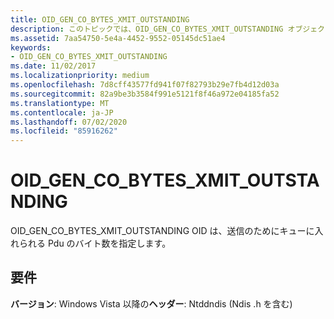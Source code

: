 ```yaml
---
title: OID_GEN_CO_BYTES_XMIT_OUTSTANDING
description: このトピックでは、OID_GEN_CO_BYTES_XMIT_OUTSTANDING オブジェクト識別子 (OID) について説明します。
ms.assetid: 7aa54750-5e4a-4452-9552-05145dc51ae4
keywords:
- OID_GEN_CO_BYTES_XMIT_OUTSTANDING
ms.date: 11/02/2017
ms.localizationpriority: medium
ms.openlocfilehash: 7d8cff43577fd941f07f82793b29e7fb4d12d03a
ms.sourcegitcommit: 82a9be3b3584f991e5121f8f46a972e04185fa52
ms.translationtype: MT
ms.contentlocale: ja-JP
ms.lasthandoff: 07/02/2020
ms.locfileid: "85916262"
---
```

# <a name="oid_gen_co_bytes_xmit_outstanding"></a>OID_GEN_CO_BYTES_XMIT_OUTSTANDING

OID_GEN_CO_BYTES_XMIT_OUTSTANDING OID は、送信のためにキューに入れられる Pdu のバイト数を指定します。

## <a name="requirements"></a>要件

**バージョン**: Windows Vista 以降の**ヘッダー**: Ntddndis (Ndis .h を含む)

